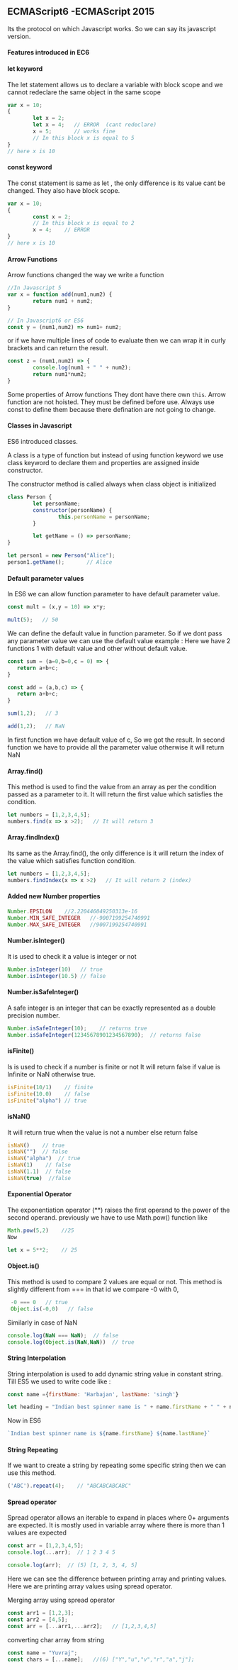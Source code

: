 ## ECMAScript6 -ECMAScript 2015
Its the protocol on which Javascript works. So we can say its javascript version.

#### Features introduced in EC6

#### let keyword
The let statement allows us to declare a variable with block scope and we cannot redeclare the same
object in the same scope
```js
var x = 10;
{
        let x = 2;
        let x = 4;   // ERROR  (cant redeclare)
        x = 5;       // works fine
        // In this block x is equal to 5
}
// here x is 10
```

#### const keyword
The const statement is same as let , the only difference is its value cant be changed.
They also have block scope.
```js
var x = 10;
{
        const x = 2;
        // In this block x is equal to 2
        x = 4;    // ERROR
}
// here x is 10
```

####  Arrow Functions
Arrow functions changed the way we write a function        
```js
//In Javascript 5
var x = function add(num1,num2) {
        return num1 + num2;
}

// In Javascript6 or ES6
const y = (num1,num2) => num1+ num2;
```
or if we have multiple lines of code to evaluate then we can wrap it in curly brackets and can
return the result.
```js
const z = (num1,num2) => {
        console.log(num1 + " " + num2);
        return num1*num2;
}
```
Some properties of Arrow functions
They dont have there own `this`.
Arrow function are not hoisted. They must be defined before use.
Always use const to define them because there defination are not going to change.

#### Classes in Javascript
ES6 introduced classes.

A class is a type of function but instead of using function keyword we use class keyword to declare
them and properties are assigned inside constructor.

The constructor method is called always when class object is initialized
```js
class Person {
        let personName;
        constructor(personName) {
                this.personName = personName;
        }

        let getName = () => personName;
}

let person1 = new Person("Alice");
person1.getName();       // Alice
```

#### Default parameter values
In ES6 we can allow function parameter to have default parameter value.
```js
const mult = (x,y = 10) => x*y;

mult(5);   // 50
```

We can define the default value in function parameter. So if we dont pass any parameter value we can use the default value
example :
Here we have 2 functions 1 with default value and other without default value.
```js
const sum = (a=0,b=0,c = 0) => {
   return a+b+c;
}

const add = (a,b,c) => {
   return a+b+c;
}

sum(1,2);   // 3

add(1,2);   // NaN

```

In first function we have default value of c, So we got the result. In second function we have to provide all the parameter value otherwise it will return NaN 

#### Array.find()
This method is used to find the value from an array as per the condition passed as a parameter to
it. It will return the first value which satisfies the condition.
```js
let numbers = [1,2,3,4,5];
numbers.find(x => x >2);   // It will return 3
```

####  Array.findIndex()     
Its same as the Array.find(), the only difference is it will return the index of the value which
satisfies function condition.
```js
let numbers = [1,2,3,4,5];
numbers.findIndex(x => x >2)   // It will return 2 (index)
```

#### Added new Number properties
```js
Number.EPSILON    //2.220446049250313e-16
Number.MIN_SAFE_INTEGER   //-9007199254740991
Number.MAX_SAFE_INTEGER   //9007199254740991
```

#### Number.isInteger()
It is used to check it a value is integer or not
```js
Number.isInteger(10)   // true
Number.isInteger(10.5) // false
```        

#### Number.isSafeInteger()
A safe integer is an integer that can be exactly represented as a double precision number.
```js
Number.isSafeInteger(10);    // returns true
Number.isSafeInteger(12345678901234567890);  // returns false
```

#### isFinite()
Is is used to check if a number is finite or not
It will return false if value is Infinite or NaN otherwise true.
```js
isFinite(10/1)    // finite
isFinite(10.0)    // false
isFinite("alpha") // true
```

#### isNaN()
It will return true when the value is not a number else return false
```js
isNaN()    // true
isNaN("")  // false
isNaN("alpha")  // true
isNaN(1)    // false
isNaN(1.1)  // false
isNaN(true)  //false
```

#### Exponential Operator
The exponentiation operator (**) raises the first operand to the power of the second operand.
previously we have to use Math.pow() function like
```js  
Math.pow(5,2)    //25
Now

let x = 5**2;    // 25
```

#### Object.is()

This method is used to compare 2 values are equal or not. This method is slightly different from === in that id we compare -0 with 0,

```js
 -0 === 0   // true
 Object.is(-0,0)   // false
````

Similarly in case of NaN

```js
console.log(NaN === NaN);  // false
console.log(Object.is(NaN,NaN))  // true
```

#### String Interpolation
String interpolation is used to add dynamic string value in constant string.
Till ES5 we used to write code like :

```js
const name ={firstName: 'Harbajan', lastName: 'singh'}

let heading = "Indian best spinner name is " + name.firstName + " " + name.lastName;
```

Now in ES6

```js
`Indian best spinner name is ${name.firstName} ${name.lastName}`
```

#### String Repeating
If we want to create a string by repeating some specific string then we can use this method.

```js
('ABC').repeat(4);    // "ABCABCABCABC"
```


#### Spread operator
Spread operator allows an iterable to expand in places where 0+ arguments are expected. It is mostly used in variable array where there is more than 1 values are expected

```js
const arr = [1,2,3,4,5];
console.log(...arr);  // 1 2 3 4 5

console.log(arr);  // (5) [1, 2, 3, 4, 5]
```
Here we can see the difference between printing array and printing values. Here we are printing array values using spread operator.

Merging array using spread operator
```js
const arr1 = [1,2,3];
const arr2 = [4,5];
const arr = [...arr1,...arr2];   // [1,2,3,4,5]
```
converting char array from string

```js
const name = "Yuvraj";
const chars = [...name];   //(6) ["Y","u","v","r","a","j"];
```

